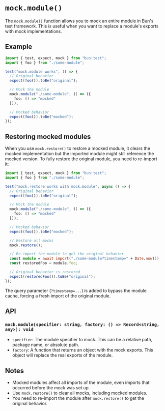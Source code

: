 # `mock.module()`

The `mock.module()` function allows you to mock an entire module in Bun's test framework. This is useful when you want to replace a module's exports with mock implementations.

## Example

```typescript
import { test, expect, mock } from "bun:test";
import { foo } from "./some-module";

test("mock.module works", () => {
  // Original behavior
  expect(foo()).toBe("original");

  // Mock the module
  mock.module("./some-module", () => ({
    foo: () => "mocked"
  }));

  // Mocked behavior
  expect(foo()).toBe("mocked");
});
```

## Restoring mocked modules

When you use `mock.restore()` to restore a mocked module, it clears the mocked implementation but the imported module might still reference the mocked version. To fully restore the original module, you need to re-import it:

```typescript
import { test, expect, mock } from "bun:test";
import { foo } from "./some-module";

test("mock.restore works with mock.module", async () => {
  // Original behavior
  expect(foo()).toBe("original");

  // Mock the module
  mock.module("./some-module", () => ({
    foo: () => "mocked"
  }));

  // Mocked behavior
  expect(foo()).toBe("mocked");

  // Restore all mocks
  mock.restore();

  // Re-import the module to get the original behavior
  const module = await import("./some-module?timestamp=" + Date.now());
  const restoredFoo = module.foo;

  // Original behavior is restored
  expect(restoredFoo()).toBe("original");
});
```

The query parameter (`?timestamp=...`) is added to bypass the module cache, forcing a fresh import of the original module.

## API

### `mock.module(specifier: string, factory: () => Record<string, any>): void`

- `specifier`: The module specifier to mock. This can be a relative path, package name, or absolute path.
- `factory`: A function that returns an object with the mock exports. This object will replace the real exports of the module.

## Notes

- Mocked modules affect all imports of the module, even imports that occurred before the mock was set up.
- Use `mock.restore()` to clear all mocks, including mocked modules.
- You need to re-import the module after `mock.restore()` to get the original behavior.
